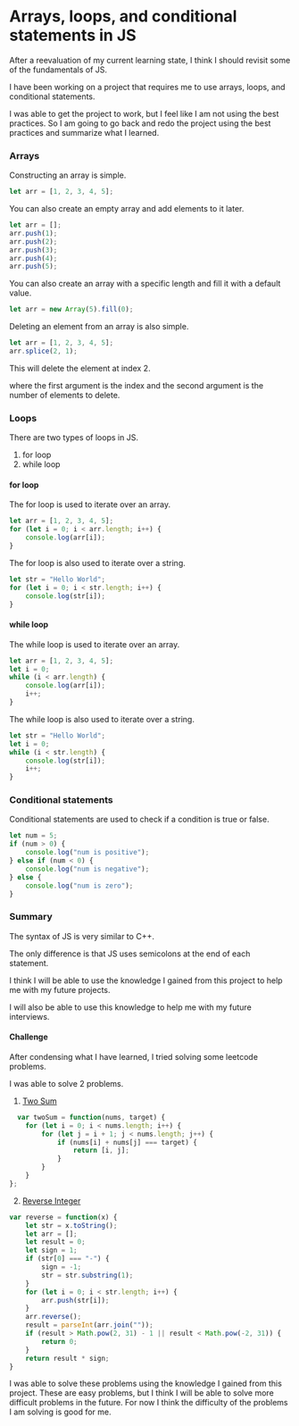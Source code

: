 # Arrays, loops, and conditional statements in JS
After a reevaluation of my current learning state, I think I should revisit some of the fundamentals of JS. 

I have been working on a project that requires me to use arrays, loops, and conditional statements. 

I was able to get the project to work, but I feel like I am not using the best practices. 
So I am going to go back and redo the project using the best practices and summarize what I learned.

### Arrays
Constructing an array is simple. 
```javascript
let arr = [1, 2, 3, 4, 5];
```
You can also create an empty array and add elements to it later. 
```javascript
let arr = [];
arr.push(1);
arr.push(2);
arr.push(3);
arr.push(4);
arr.push(5);
```
You can also create an array with a specific length and fill it with a default value. 
```javascript
let arr = new Array(5).fill(0);
```
Deleting an element from an array is also simple. 
```javascript
let arr = [1, 2, 3, 4, 5];
arr.splice(2, 1);
```
This will delete the element at index 2. 

where the first argument is the index and the second argument is the number of elements to delete.

### Loops
There are two types of loops in JS.
1. for loop
2. while loop

#### for loop
The for loop is used to iterate over an array. 
```javascript
let arr = [1, 2, 3, 4, 5];
for (let i = 0; i < arr.length; i++) {
    console.log(arr[i]);
}
```
The for loop is also used to iterate over a string. 
```javascript
let str = "Hello World";
for (let i = 0; i < str.length; i++) {
    console.log(str[i]);
}
```
#### while loop
The while loop is used to iterate over an array. 
```javascript
let arr = [1, 2, 3, 4, 5];
let i = 0;
while (i < arr.length) {
    console.log(arr[i]);
    i++;
}
```
The while loop is also used to iterate over a string. 
```javascript
let str = "Hello World";
let i = 0;
while (i < str.length) {
    console.log(str[i]);
    i++;
}
```
### Conditional statements
Conditional statements are used to check if a condition is true or false. 
```javascript   
let num = 5;
if (num > 0) {
    console.log("num is positive");
} else if (num < 0) {
    console.log("num is negative");
} else {
    console.log("num is zero");
}
```
### Summary
The syntax of JS is very similar to C++.

The only difference is that JS uses semicolons at the end of each statement.

I think I will be able to use the knowledge I gained from this project to help me with my future projects.

I will also be able to use this knowledge to help me with my future interviews.

#### Challenge
After condensing what I have learned, I tried solving some leetcode problems.

I was able to solve 2 problems.

1. [Two Sum](https://leetcode.com/problems/two-sum/)
```javascript
  var twoSum = function(nums, target) {
    for (let i = 0; i < nums.length; i++) {
        for (let j = i + 1; j < nums.length; j++) {
            if (nums[i] + nums[j] === target) {
                return [i, j];
            }
        }
    }
};
```

2. [Reverse Integer](https://leetcode.com/problems/reverse-integer/)
```javascript
var reverse = function(x) {
    let str = x.toString();
    let arr = [];
    let result = 0;
    let sign = 1;
    if (str[0] === "-") {
        sign = -1;
        str = str.substring(1);
    }
    for (let i = 0; i < str.length; i++) {
        arr.push(str[i]);
    }
    arr.reverse();
    result = parseInt(arr.join(""));
    if (result > Math.pow(2, 31) - 1 || result < Math.pow(-2, 31)) {
        return 0;
    }
    return result * sign;
}
```
I was able to solve these problems using the knowledge I gained from this project.
These are easy problems, but I think I will be able to solve more difficult problems in the future.
For now I think the difficulty of the problems I am solving is good for me.





